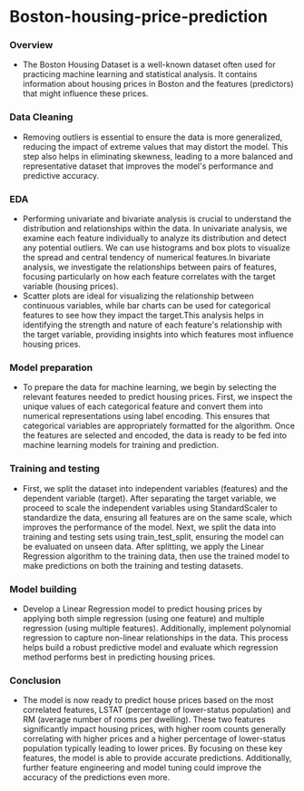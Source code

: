 # Boston-housing-price-prediction

### **Overview**

- The Boston Housing Dataset is a well-known dataset often used for practicing machine learning and statistical analysis. It contains information about housing prices in Boston and the features (predictors) that might influence these prices.

### Data Cleaning

- Removing outliers is essential to ensure the data is more generalized, reducing the impact of extreme values that may distort the model. This step also helps in eliminating skewness, leading to a more balanced and representative dataset that improves the model's performance and predictive accuracy.

### EDA

- Performing univariate and bivariate analysis is crucial to understand the distribution and relationships within the data. In univariate analysis, we examine each feature individually to analyze its distribution and detect any potential outliers. We can use histograms and box plots to visualize the spread and central tendency of numerical features.In bivariate analysis, we investigate the relationships between pairs of features, focusing particularly on how each feature correlates with the target variable (housing prices).
- Scatter plots are ideal for visualizing the relationship between continuous variables, while bar charts can be used for categorical features to see how they impact the target.This analysis helps in identifying the strength and nature of each feature's relationship with the target variable, providing insights into which features most influence housing prices.

### Model preparation

- To prepare the data for machine learning, we begin by selecting the relevant features needed to predict housing prices. First, we inspect the unique values of each categorical feature and convert them into numerical representations using label encoding. This ensures that categorical variables are appropriately formatted for the algorithm. Once the features are selected and encoded, the data is ready to be fed into machine learning models for training and prediction.

### Training and testing

- First, we split the dataset into independent variables (features) and the dependent variable (target). After separating the target variable, we proceed to scale the independent variables using StandardScaler to standardize the data, ensuring all features are on the same scale, which improves the performance of the model.
Next, we split the data into training and testing sets using train_test_split, ensuring the model can be evaluated on unseen data. After splitting, we apply the Linear Regression algorithm to the training data, then use the trained model to make predictions on both the training and testing datasets.

### Model building

- Develop a Linear Regression model to predict housing prices by applying both simple regression (using one feature) and multiple regression (using multiple features). Additionally, implement polynomial regression to capture non-linear relationships in the data. This process helps build a robust predictive model and evaluate which regression method performs best in predicting housing prices.

### Conclusion

- The model is now ready to predict house prices based on the most correlated features, LSTAT (percentage of lower-status population) and RM (average number of rooms per dwelling). These two features significantly impact housing prices, with higher room counts generally correlating with higher prices and a higher percentage of lower-status population typically leading to lower prices. By focusing on these key features, the model is able to provide accurate predictions. Additionally, further feature engineering and model tuning could improve the accuracy of the predictions even more.
